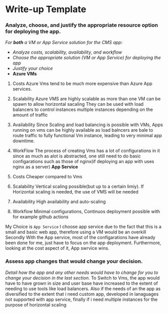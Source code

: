 # Write-up Template

### Analyze, choose, and justify the appropriate resource option for deploying the app.

*For **both** a VM or App Service solution for the CMS app:*
- *Analyze costs, scalability, availability, and workflow*
- *Choose the appropriate solution (VM or App Service) for deploying the app*
- *Justify your choice*
- **Azure VMs**
1. Costs
Azure Vms tend to be much more expensive than Azure App services.
2. Scalability
Azure VMS are highly scalable as more than one VM can be spawn to allow horizontal sacaling
They can be used with load balancers to control instances multiple instances depending on the amount of traffic
3. Availability
Since Scaling and load balancing is possible with VMs, Apps running on vms can be highly available as load balncers are bale to
route traffic to fully functional Vm instance, leading to very minimal app downtime.

4. WorkFlow
The process of creating Vms has a lot of configurations in it since as much as alot is abstracted, one still need to do basic configarations such as those of nginx(if deploying an app with uses nginx as a server)
**App Service**
1. Costs 
Cheaper compared to Vms
1. Scalability
Vertical scaling possible(but up to a certain limiy). If Horizontal scaling is needed, the use of VMS will be needed
3. Availability
High availability and auto-scaling

4. Workflow
 Minimal configurations, Continuos  deployment  possible with for example github actions

 My Choice is ```App Service```
 I choose app service due to the fact that this is a small and basic web app, therefore using a VM would be an overkill
 Secondly With the App service, most of the configarations have already been done for me, just have to focus on the app deployment.
 Furthermore, looking at the cost aspect of it, App swrvice wins.



### Assess app changes that would change your decision.

*Detail how the app and any other needs would have to change for you to change your decision in the last section.* 
To Switch to Vms, the app would have to have grown in size and user base have increased to the extent of needing to use tools like load balancers.
Also if the needs of an the app as diversified to the extent that i need custom app, developed in lanaguages not supported with app service, finally if i need multiple instances for the purpose of horizontal scaling
